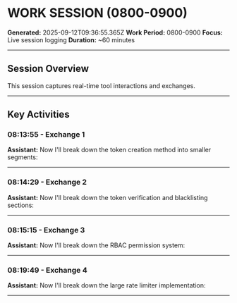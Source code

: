 # WORK SESSION (0800-0900)

**Generated:** 2025-09-12T09:36:55.365Z
**Work Period:** 0800-0900
**Focus:** Live session logging
**Duration:** ~60 minutes

---

## Session Overview

This session captures real-time tool interactions and exchanges.

---

## Key Activities

### 08:13:55 - Exchange 1

**Assistant:** Now I'll break down the token creation method into smaller segments:

---

### 08:14:29 - Exchange 2

**Assistant:** Now I'll break down the token verification and blacklisting sections:

---

### 08:15:15 - Exchange 3

**Assistant:** Now I'll break down the RBAC permission system:

---

### 08:19:49 - Exchange 4

**Assistant:** Now I'll break down the large rate limiter implementation:

---

